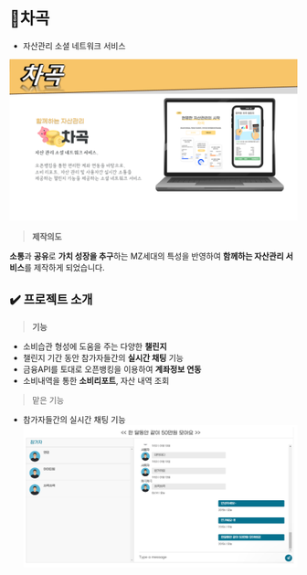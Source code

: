 # 💸차곡
- 자산관리 소셜 네트워크 서비스

![썸네일](./차곡메인.png)

> **제작의도**

**소통**과 **공유**로 **가치 성장을 추구**하는 MZ세대의 특성을 반영하여
**함께하는 자산관리 서비스**를 제작하게 되었습니다.

## ✔️ 프로젝트 소개
> **기능**

- 소비습관 형성에 도움을 주는 다양한 **챌린지**
- 챌린지 기간 동안 참가자들간의 **실시간 채팅** 기능
- 금융API를 토대로 오픈뱅킹을 이용하여 **계좌정보 연동**
- 소비내역을 통한 **소비리포트**, 자산 내역 조회

> 맡은 기능
- 참가자들간의 실시간 채팅 기능
![채팅](./chat.png)
